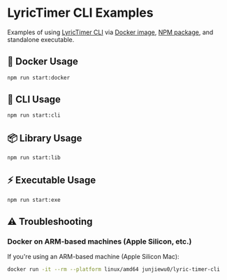 # LyricTimer CLI Examples

Examples of using [LyricTimer CLI](https://github.com/junjie-w/lyric-timer-cli) via [Docker image](https://hub.docker.com/r/junjiewu0/lyric-timer-cli), [NPM package](https://www.npmjs.com/package/@junjie-wu/lyric-timer-cli), and standalone executable.

## 🐳 Docker Usage

```bash
npm run start:docker
```

## 🎯 CLI Usage

```bash
npm run start:cli
```

## 📦 Library Usage

```bash
npm run start:lib
```

## ⚡ Executable Usage

```bash
npm run start:exe
```

## ⚠️ Troubleshooting

### Docker on ARM-based machines (Apple Silicon, etc.)

If you're using an ARM-based machine (Apple Silicon Mac):

```bash
docker run -it --rm --platform linux/amd64 junjiewu0/lyric-timer-cli
```
